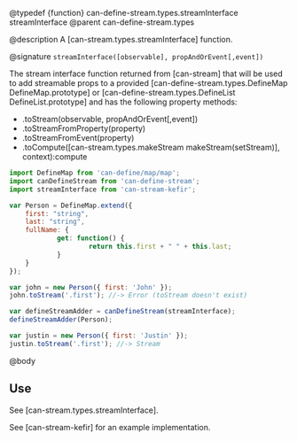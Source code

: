@typedef {function} can-define-stream.types.streamInterface streamInterface
@parent can-define-stream.types

@description A [can-stream.types.streamInterface] function.

@signature `streamInterface([observable], propAndOrEvent[,event])`

The stream interface function returned from [can-stream] that will be used to add streamable props to a provided [can-define-stream.types.DefineMap DefineMap.prototype] or [can-define-stream.types.DefineList DefineList.prototype] and has the following property methods:

- .toStream(observable, propAndOrEvent[,event])
- .toStreamFromProperty(property)
- .toStreamFromEvent(property)
- .toCompute([can-stream.types.makeStream makeStream(setStream)], context):compute

```js
import DefineMap from 'can-define/map/map';
import canDefineStream from 'can-define-stream';
import streamInterface from 'can-stream-kefir';

var Person = DefineMap.extend({
	first: "string",
	last: "string",
	fullName: {
			get: function() {
					return this.first + " " + this.last;
			}
	}
});

var john = new Person({ first: 'John' });
john.toStream('.first'); //-> Error (toStream doesn't exist)

var defineStreamAdder = canDefineStream(streamInterface);
defineStreamAdder(Person);

var justin = new Person({ first: 'Justin' });
justin.toStream('.first'); //-> Stream
```

@body

## Use

See [can-stream.types.streamInterface].

See [can-stream-kefir] for an example implementation.
